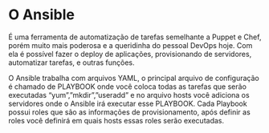 # O Ansible
É uma ferramenta de automatização de tarefas semelhante a Puppet e Chef, porém muito mais poderosa e a queridinha do pessoal DevOps hoje. Com ela é possível fazer o deploy de aplicações, provisionando de servidores, automatizar tarefas, e outras funções.

O Ansible trabalha com arquivos YAML,  o principal arquivo de configuração é chamado de PLAYBOOK onde você coloca todas as tarefas que serão executadas “yum”,”mkdir”,”useradd” e no arquivo hosts você adiciona os servidores onde o Ansible irá executar esse PLAYBOOK. Cada Playbook possui roles que são as informações de provisionamento, após definir as roles você definirá em quais hosts essas roles serão executadas.
